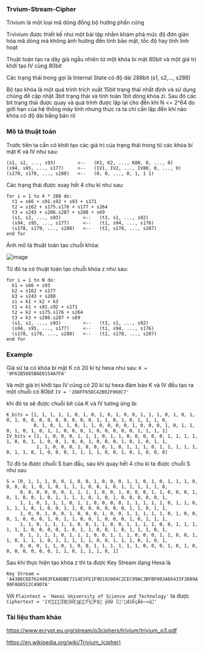 ### Trvium-Stream-Cipher

Trivium là một loại mã dòng đồng bộ hướng phần cứng

Trvivium được thiết kế như một bài tập nhằm khám phá mức độ đơn giản hóa mã dòng mà không ảnh hưởng đến tính bảo mật, tốc độ hay tính linh hoạt

Thuật toán tạo ra dãy giả ngẫu nhiên từ một khóa bí mật 80bit và một giá trị khởi tạo IV cũng 80bit

Các trạng thái trong gọi là Internal State có độ dài 288bit (s1, s2,..., s288)

Bộ tạo khóa là một quá trình trích xuất 15bit trạng thái nhất định và sử dụng chũng để cập nhật 3bit trạng thái và tính toán 1bit dòng khóa zi. Sau đó các bit trạng thái được quay và quá trình được lặp lại cho đến khi N <= 2^64 do giới hạn của hệ thống máy tính nhưng thực ra ta chỉ cần lặp đến khi nào khóa có độ dài bằng bản rõ

### Mô tả thuật toán

Trước tiên ta cần có khởi tạo các giá trị của trạng thái trong từ các khóa bí mật K và IV như sau:

```
(s1, s2, ..., s93)        <--   (K1, K2, ..., K80, 0, ..., 0)
(s94, s95, ..., s177)     <--   (IV1, IV2, ..., IV80, 0, ..., 0)
(s178, s179, ..., s288)   <--   (0, 0, ..., 0, 1, 1 1)
```

Các trạng thái được xoay hết 4 chu kì như sau:

```
for i = 1 to 4 * 288 do:
  t1 = s66 + s91.s92 + s93 + s171
  t2 = s162 + s175.s176 + s177 + s264
  t3 = s243 + s286.s287 + s288 + s69
  (s1, s2, ..., s93)        <--   (t3, s1, ..., s92)
  (s94, s95, ..., s177)     <--   (t1, s94, ..., s176)
  (s178, s179, ..., s288)   <--   (t2, s178, ..., s287)
end for
```

Ảnh mô tả thuật toán tạo chuỗi khóa:

![image](https://user-images.githubusercontent.com/115722174/200348022-8b356fa9-a222-4391-a57c-aa883f769187.png)

Từ đó ta có thuật toán tạo chuỗi khóa z như sau:

```
for i = 1 to N do:
  k1 = s66 + s93
  k2 = s162 + s177
  k3 = s243 + s288
  zi = k1 + k2 + k3
  t1 = k1 + s91.s92 + s171
  t2 = k2 + s175.s176 + s264
  t3 = k3 + s286.s287 + s69
  (s1, s2, ..., s93)        <--   (t3, s1, ..., s92)
  (s94, s95, ..., s177)     <--   (t1, s94, ..., s176)
  (s178, s179, ..., s288)   <--   (t2, s178, ..., s287)
end for
```

### Example

Giả sử ta có khóa bí mật K có 20 kí tự hexa như sau: ```K = '0F62B5085BAE0154A7FA'```

Và một giá trị khởi tạo IV cũng có 20 kí tự hexa đảm bảo K và IV đều tạo ra một chuỗi có 80bit ```IV = '288FF65DC42B92F960C7'```

khi đó ta sẽ được chuỗi bit của K và IV tương ứng là:

```
K_bits = [1, 1, 1, 1, 1, 0, 1, 0, 1, 0, 1, 0, 0, 1, 1, 1, 0, 1, 0, 1, 0, 1, 0, 0, 0, 0, 0, 0, 0, 0, 0, 1, 1, 0, 1, 0, 1, 1, 1, 0,
          0, 1, 0, 1, 1, 0, 1, 1, 0, 0, 0, 0, 1, 0, 0, 0, 1, 0, 1, 1, 0, 1, 0, 1, 0, 1, 1, 0, 0, 0, 1, 0, 0, 0, 0, 0, 1, 1, 1, 1]
IV_bits = [1, 1, 0, 0, 0, 1, 1, 1, 0, 1, 1, 0, 0, 0, 0, 0, 1, 1, 1, 1, 1, 0, 0, 1, 1, 0, 0, 1, 0, 0, 1, 0, 0, 0, 1, 0, 1, 0, 1, 1,
           1, 1, 0, 0, 0, 1, 0, 0, 0, 1, 0, 1, 1, 1, 0, 1, 1, 1, 1, 1, 0, 1, 1, 0, 1, 0, 0, 0, 1, 1, 1, 1, 0, 0, 1, 0, 1, 0, 0, 0]
```

Từ đó ta được chuỗi S ban đầu, sau khi quay hết 4 chu kì ta được chuỗi S như sau

```
S = [0, 1, 1, 1, 0, 0, 1, 0, 0, 1, 0, 0, 0, 1, 1, 0, 1, 0, 1, 1, 1, 0, 0, 0, 0, 1, 0, 1, 0, 1, 1, 1, 0, 0, 1, 0, 1, 1, 1, 1, 1, 0,
     0, 0, 0, 0, 0, 0, 1, 1, 1, 1, 0, 0, 1, 0, 0, 0, 1, 1, 0, 0, 0, 1, 0, 1, 0, 0, 1, 0, 1, 1, 1, 1, 0, 1, 0, 1, 0, 0, 0, 0, 0, 1,
     1, 1, 0, 1, 1, 1, 0, 1, 1, 0, 0, 0, 0, 1, 1, 1, 1, 1, 0, 1, 1, 0, 1, 1, 1, 0, 1, 0, 0, 1, 1, 0, 0, 0, 0, 0, 0, 1, 1, 0, 1, 1,
     1, 0, 0, 1, 0, 0, 1, 0, 0, 0, 1, 0, 0, 1, 1, 1, 1, 1, 0, 1, 0, 0, 0, 1, 0, 0, 0, 1, 0, 1, 1, 0, 0, 1, 0, 0, 0, 1, 0, 1, 1, 1,
     1, 1, 0, 1, 1, 1, 1, 0, 0, 1, 1, 0, 0, 1, 1, 1, 1, 0, 0, 1, 1, 1, 1, 1, 1, 0, 0, 0, 0, 1, 0, 1, 1, 0, 0, 1, 0, 1, 1, 1, 0, 1,
     0, 1, 1, 1, 1, 0, 1, 1, 1, 0, 0, 1, 1, 1, 0, 0, 0, 1, 1, 0, 0, 1, 1, 0, 1, 1, 1, 0, 1, 1, 1, 1, 1, 0, 0, 1, 1, 1, 0, 1, 0, 1,
     0, 0, 0, 1, 1, 0, 1, 0, 0, 1, 1, 1, 1, 1, 1, 0, 0, 0, 1, 0, 1, 0, 0, 0, 0, 0, 0, 0, 1, 1, 0, 1, 1, 1, 0, 1]
```

Sau khi thực hiện tạo khóa z thì ta được Key Stream dạng Hexa là 

```Key Stream = 'A4386C6D7624983FEA8DBE7314E5FE1F9D102004C2CEC99AC3BFBF003A66433F3089A98FAD8512C49D7A'```

Với ```Plaintext = 'Hanoi University of Science and Technology'``` ta được ```Ciphertext = 'ìYÍQûÛgf½F$­ ÿ­ÜÚ ['dìÊçÃê~«ú'```

### Tài liệu tham khảo
<https://www.ecrypt.eu.org/stream/p3ciphers/trivium/trivium_p3.pdf>

<https://en.wikipedia.org/wiki/Trivium_(cipher)>
